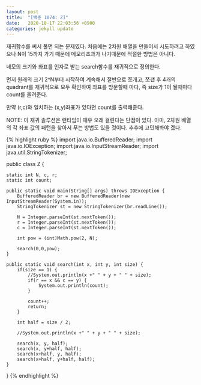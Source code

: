 ```yaml
---
layout: post
title:  "[백준 1074: Z]"
date:   2020-10-17 22:03:56 +0900
categories: jekyll update
---
```


재귀함수를 써서 풀면 되는 문제였다.
처음에는 2차원 배열을 만들어서 시도하려고 하였으나 N이 15까지 가기 때문에 메모리초과가 나기때문에 적절한 방법은 아니다.

네모의 크기와 좌표를 인자로 받는 search함수를 재귀적으로 정의한다.

먼저 원래의 크기 2^N부터 시작하여 계속해서 절반으로 쪼개고, 쪼갠 후 4개의 quadrant를 재귀적으로 모두 확인하여 좌표를 방문할때 마다, 즉 size가 1이 될때마다 count를 올려준다.

만약 (r,c)와 일치하는 (x,y)좌표가 있다면 count를 출력해준다.

NOTE: 이 재귀 솔루션은 런타임이 매우 오래 걸린다는 단점이 있다. 아마, 2차원 배열의 각 좌표 값의 패턴을 찾아서 푸는 방법도 있을 것이다. 추후에 고민해봐야 겠다.

{% highlight ruby %}
import java.io.BufferedReader;
import java.io.IOException;
import java.io.InputStreamReader;
import java.util.StringTokenizer;

public class Z {

	static int N, c, r;
	static int count;
	
	public static void main(String[] args) throws IOException {
		BufferedReader br = new BufferedReader(new InputStreamReader(System.in));
		StringTokenizer st = new StringTokenizer(br.readLine());
		
		N = Integer.parseInt(st.nextToken());
		r = Integer.parseInt(st.nextToken());
		c = Integer.parseInt(st.nextToken());
		
		int pow = (int)Math.pow(2, N);
		
		search(0,0,pow);	
	}
	
	public static void search(int x, int y, int size) {
		if(size == 1) {
			//System.out.println(x +" " + y + " " + size);
			if(r == x && c == y) {
				System.out.println(count);
			}
			
			count++;
			return;
		}
		
		int half = size / 2;
		
		//System.out.println(x +" " + y + " " + size);
		
		search(x, y, half);
		search(x, y+half, half);
		search(x+half, y, half);
		search(x+half, y+half, half);
	}

}
{% endhighlight %}